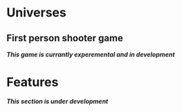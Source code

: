 # Universes
## First person shooter game
***This game is currantly experemental and in development***
# Features
***This section is under development***
